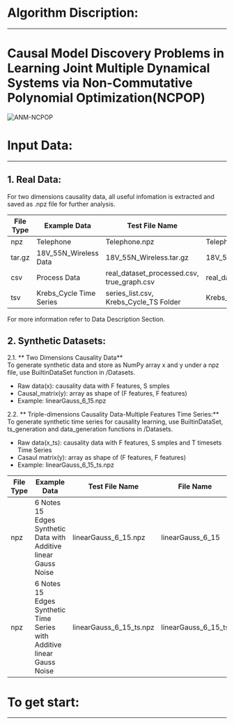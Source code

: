 # Algorithm Discription:<br>
-----------------------------------------------------------------------------------------------------------------------------------------------------------------------
# Causal Model Discovery Problems in Learning Joint Multiple Dynamical Systems via Non-Commutative Polynomial Optimization(NCPOP)

![ANM-NCPOP](/images/logo.png)

# Input Data:<br>
-----------------------------------------------------------------------------------------------------------------------------------------------------------------------

## 1. Real Data:<br>
For two dimensions causality data, all useful infomation is extracted and saved as .npz file for further analysis.<br>

| File Type | Example Data                                                    | Test File Name                             | File Name              |
| --------- | --------------------------------------------------------------- | ------------------------------------------ | ---------------------- |
| npz       | Telephone                                                       | Telephone.npz                              | Telephone              |
| tar.gz    | 18V_55N_Wireless Data                                           | 18V_55N_Wireless.tar.gz                    | 18V_55N_Wireless       |
| csv       | Process Data                                                    | real_dataset_processed.csv, true_graph.csv | real_dataset_processed |
| tsv       | Krebs_Cycle Time Series                                         | series_list.csv, Krebs_Cycle_TS Folder     | Krebs_Cycle            | 

For more information refer to Data Description Section.

## 2. Synthetic Datasets:<br>

2.1. ** Two Dimensions Causality Data**<br>
To generate synthetic data and store as NumPy array x and y under a npz file, use BuiltinDataSet function in /Datasets.<br>

- Raw data(x): causality data with F features, S smples
- Causal_matrix(y): array as shape of (F features, F features)
- Example: linearGauss_6_15.npz<br>

2.2. ** Triple-dimensions Causality Data-Multiple Features Time Series:**<br>
To generate synthetic time series for causality learning, use BuiltinDataSet, ts_generation and data_generation functions in /Datasets.<br>

- Raw data(x_ts): causality data with F features, S smples and T timesets Time Series<br>
- Casaul matrix(y): array as shape of (F features, F features)<br>
- Example: linearGauss_6_15_ts.npz<br>

| File Type | Example Data                                                           | Test File Name                                | File Name                 |
| --------- | ---------------------------------------------------------------------- | --------------------------------------------- | ------------------------- |
| npz       | 6 Notes 15 Edges Synthetic Data with Additive linear Gauss Noise       | linearGauss_6_15.npz                          | linearGauss_6_15          |
| npz       | 6 Notes 15 Edges Synthetic Time Series with Additive linear Gauss Noise| linearGauss_6_15_ts.npz                       | linearGauss_6_15_ts       |

# To get start:<br>
-----------------------------------------------------------------------------------------------------------------------------------------------------------------------

